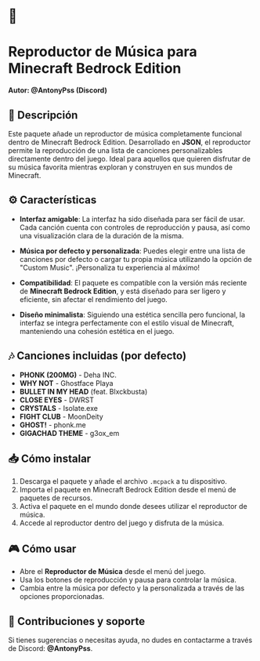 # 🎵
# Reproductor de Música para Minecraft Bedrock Edition

**Autor: @AntonyPss (Discord)**

## 📝 Descripción

Este paquete añade un reproductor de música completamente funcional dentro de Minecraft Bedrock Edition. Desarrollado en **JSON**, el reproductor permite la reproducción de una lista de canciones personalizables directamente dentro del juego. Ideal para aquellos que quieren disfrutar de su música favorita mientras exploran y construyen en sus mundos de Minecraft.

## ⚙️ Características

- **Interfaz amigable**: La interfaz ha sido diseñada para ser fácil de usar. Cada canción cuenta con controles de reproducción y pausa, así como una visualización clara de la duración de la misma.
  
- **Música por defecto y personalizada**: Puedes elegir entre una lista de canciones por defecto o cargar tu propia música utilizando la opción de "Custom Music". ¡Personaliza tu experiencia al máximo!

- **Compatibilidad**: El paquete es compatible con la versión más reciente de **Minecraft Bedrock Edition**, y está diseñado para ser ligero y eficiente, sin afectar el rendimiento del juego.

- **Diseño minimalista**: Siguiendo una estética sencilla pero funcional, la interfaz se integra perfectamente con el estilo visual de Minecraft, manteniendo una cohesión estética en el juego.

## 🎶 Canciones incluidas (por defecto)

- **PHONK (200MG)** - Deha INC.
- **WHY NOT** - Ghostface Playa
- **BULLET IN MY HEAD** (feat. Blxckbusta)
- **CLOSE EYES** - DWRST
- **CRYSTALS** - Isolate.exe
- **FIGHT CLUB** - MoonDeity
- **GHOST!** - phonk.me
- **GIGACHAD THEME** - g3ox_em

## 📥 Cómo instalar

1. Descarga el paquete y añade el archivo `.mcpack` a tu dispositivo.
2. Importa el paquete en Minecraft Bedrock Edition desde el menú de paquetes de recursos.
3. Activa el paquete en el mundo donde desees utilizar el reproductor de música.
4. Accede al reproductor dentro del juego y disfruta de la música.

## 🎮 Cómo usar

- Abre el **Reproductor de Música** desde el menú del juego.
- Usa los botones de reproducción y pausa para controlar la música.
- Cambia entre la música por defecto y la personalizada a través de las opciones proporcionadas.

## 💬 Contribuciones y soporte

Si tienes sugerencias o necesitas ayuda, no dudes en contactarme a través de Discord: **@AntonyPss**.
